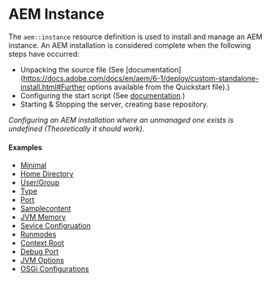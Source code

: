 # AEM Instance

The `aem::instance` resource definition is used to install and manage an AEM instance. An AEM installation is considered complete when the following steps have occurred:

* Unpacking the source file (See [documentation](https://docs.adobe.com/docs/en/aem/6-1/deploy/custom-standalone-install.html#Further options available from the Quickstart file).)
* Configuring the start script (See [documentation](https://docs.adobe.com/docs/en/aem/6-1/deploy/command-line-start-and-stop.html).)
* Starting & Stopping the server, creating base repository.

_Configuring an AEM installation where an unmanaged one exists is undefined (Theoretically it should work)._

#### Examples

* [Minimal](aem-instance/Minimal.md)
* [Home Directory](aem-instance/Home-Directory.md)
* [User/Group](aem-instance/User-Group.md)
* [Type](aem-instance/Type.md)
* [Port](aem-instance/Port.md)
* [Samplecontent](aem-instance/Samplecontent.md)
* [JVM Memory](aem-instance/JVM-Memory.md)
* [Sevice Configruation](aem-instance/Service-Configuration.md)
* [Runmodes](aem-instance/Runmodes.md)
* [Context Root](aem-instance/Context-Root.md)
* [Debug Port](aem-instance/Debug-Port.md)
* [JVM Options](aem-instance/JVM-Options.md)
* [OSGi Configurations](aem-instance/OSGi-Configurations.md)

